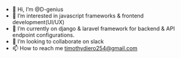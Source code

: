 - 👋 Hi, I’m @D-genius
- 👀 I’m interested in javascript frameworks & frontend development(UI/UX)
- 🌱 I’m currently on django & laravel framework for backend & API endpoint configurations.
- 💞️ I’m looking to collaborate on slack
- 📫 How to reach me timothydiero254@gmail.com

<!---
D-genius/D-genius is a ✨ special ✨ repository because its `README.md` (this file) appears on your GitHub profile.
You can click the Preview link to take a look at your changes.
--->
